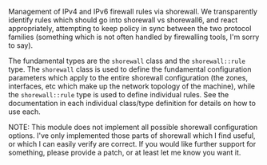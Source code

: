 Management of IPv4 and IPv6 firewall rules via shorewall.  We transparently
identify rules which should go into shorewall vs shorewall6, and react
appropriately, attempting to keep policy in sync between the two protocol
families (something which is not often handled by firewalling tools, I'm
sorry to say).

The fundamental types are the `shorewall` class and the `shorewall::rule`
type.  The `shorewall` class is used to define the fundamental configuration
parameters which apply to the entire shorewall configuration (the zones,
interfaces, etc which make up the network topology of the machine), while
the `shorewall::rule` type is used to define individual rules.  See the
documentation in each individual class/type definition for details on how to
use each.

NOTE: This module does not implement all possible shorewall configuration
options.  I've only implemented those parts of shorewall which I find
useful, or which I can easily verify are correct.  If you would like further
support for something, please provide a patch, or at least let me know you
want it.
